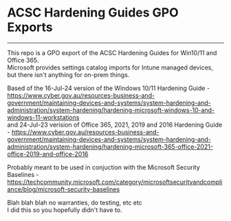 # ACSC Hardening Guides GPO Exports 

-------------------

This repo is a GPO export of the ACSC Hardening Guides for Win10/11 and Office 365. <br>
Microsoft provides settings catalog imports for Intune managed devices, but there isn't anything for on-prem things.

Based of the 16-Jul-24 version of the Windows 10/11 Hardening Guide - https://www.cyber.gov.au/resources-business-and-government/maintaining-devices-and-systems/system-hardening-and-administration/system-hardening/hardening-microsoft-windows-10-and-windows-11-workstations <br>
and 24-Jul-23 verision of Office 365, 2021, 2019 and 2016 Hardening Guide - https://www.cyber.gov.au/resources-business-and-government/maintaining-devices-and-systems/system-hardening-and-administration/system-hardening/hardening-microsoft-365-office-2021-office-2019-and-office-2016 <br>

Probably meant to be used in conjuction with the Microsoft Security Baselines - https://techcommunity.microsoft.com/category/microsoftsecurityandcompliance/blog/microsoft-security-baselines

Blah blah blah no warranties, do testing, etc etc <br>
I did this so you hopefully didn't have to.